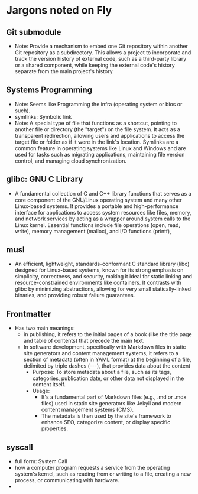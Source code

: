 # Jargons noted on Fly

## Git submodule

- Note: Provide a mechanism to embed one Git repository within another Git repository as a subdirectory. This allows a project to incorporate and track the version history of external code, such as a third-party library or a shared component, while keeping the external code's history separate from the main project's history

## Systems Programming

- Note: Seems like Programming the infra (operating system or bios or such).
- symlinks: Symbolic link
- Note: A special type of file that functions as a shortcut, pointing to another file or directory (the "target") on the file system. It acts as a transparent redirection, allowing users and applications to access the target file or folder as if it were in the link's location. Symlinks are a common feature in operating systems like Linux and Windows and are used for tasks such as migrating applications, maintaining file version control, and managing cloud synchronization.

## glibc: GNU C Library

- A fundamental collection of C and C++ library functions that serves as a core component of the GNU/Linux operating system and many other Linux-based systems. It provides a portable and high-performance interface for applications to access system resources like files, memory, and network services by acting as a wrapper around system calls to the Linux kernel. Essential functions include file operations (open, read, write), memory management (malloc), and I/O functions (printf),

## musl

- An efficient, lightweight, standards-conformant C standard library (libc) designed for Linux-based systems, known for its strong emphasis on simplicity, correctness, and security, making it ideal for static linking and resource-constrained environments like containers. It contrasts with glibc by minimizing abstractions, allowing for very small statically-linked binaries, and providing robust failure guarantees.

## Frontmatter

- Has two main meanings: 
  - in publishing, it refers to the initial pages of a book (like the title page and table of contents) that precede the main text. 
  - In software development, specifically with Markdown files in static site generators and content management systems, it refers to a section of metadata (often in YAML format) at the beginning of a file, delimited by triple dashes (---), that provides data about the content
    - Purpose: To store metadata about a file, such as its tags, categories, publication date, or other data not displayed in the content itself. 
    - Usage:
      - It's a fundamental part of Markdown files (e.g., .md or .mdx files) used in static site generators like Jekyll and modern content management systems (CMS).
      - The metadata is then used by the site's framework to enhance SEO, categorize content, or display specific properties.

## syscall

- full form: System Call
- how a computer program requests a service from the operating system's kernel, such as reading from or writing to a file, creating a new process, or communicating with hardware.
- 